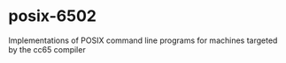# posix-6502
Implementations of POSIX command line programs for machines targeted by the cc65 compiler
